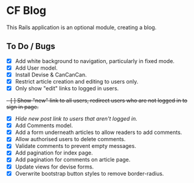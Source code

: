 # CF Blog

This Rails application is an optional module, creating a blog.

## To Do / Bugs

- [x] Add white background to navigation, particularly in fixed mode.
- [x] Add User model.
- [x] Install Devise & CanCanCan.
- [x] Restrict article creation and editing to users only.
- [x] Only show "edit" links to logged in users.

~~- [ ] Show "new" link to all users, redirect users who are not logged in to sign in page.~~
- [x] _Hide new post link to users that aren't logged in._
- [x] Add Comments model.
- [x] Add a form underneath articles to allow readers to add comments. 
- [x] Allow authorised users to delete comments.
- [x] Validate comments to prevent empty messages.
- [x] Add pagination for index page.
- [x] Add pagination for comments on article page.
- [x] Update views for devise forms.
- [x] Overwrite bootstrap button styles to remove border-radius.